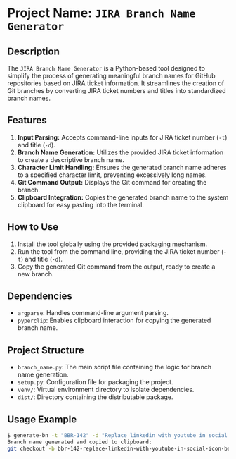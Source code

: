 # Project Name: `JIRA Branch Name Generator`

## Description

The `JIRA Branch Name Generator` is a Python-based tool designed to simplify the process of generating meaningful branch names for GitHub repositories based on JIRA ticket information. It streamlines the creation of Git branches by converting JIRA ticket numbers and titles into standardized branch names.

## Features

1. **Input Parsing:** Accepts command-line inputs for JIRA ticket number (`-t`) and title (`-d`).
2. **Branch Name Generation:** Utilizes the provided JIRA ticket information to create a descriptive branch name.
3. **Character Limit Handling:** Ensures the generated branch name adheres to a specified character limit, preventing excessively long names.
4. **Git Command Output:** Displays the Git command for creating the branch.
5. **Clipboard Integration:** Copies the generated branch name to the system clipboard for easy pasting into the terminal.

## How to Use

1. Install the tool globally using the provided packaging mechanism.
2. Run the tool from the command line, providing the JIRA ticket number (`-t`) and title (`-d`).
3. Copy the generated Git command from the output, ready to create a new branch.

## Dependencies

- `argparse`: Handles command-line argument parsing.
- `pyperclip`: Enables clipboard interaction for copying the generated branch name.

## Project Structure

- `branch_name.py`: The main script file containing the logic for branch name generation.
- `setup.py`: Configuration file for packaging the project.
- `venv/`: Virtual environment directory to isolate dependencies.
- `dist/`: Directory containing the distributable package.

## Usage Example

```bash
$ generate-bn -t "BBR-142" -d "Replace linkedin with youtube in social icon bar"
Branch name generated and copied to clipboard:
git checkout -b bbr-142-replace-linkedin-with-youtube-in-social-icon-bar
```
